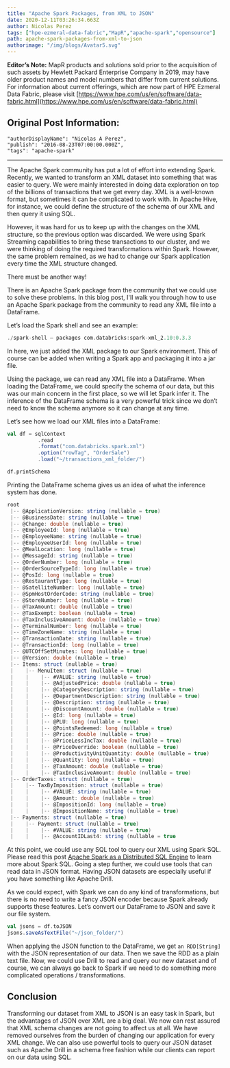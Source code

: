 ```yaml
---
title: "Apache Spark Packages, from XML to JSON"
date: 2020-12-11T03:26:34.663Z
author: Nicolas Perez 
tags: ["hpe-ezmeral-data-fabric","MapR","apache-spark","opensource"]
path: apache-spark-packages-from-xml-to-json
authorimage: "/img/blogs/Avatar5.svg"
---
```

**Editor’s Note:** MapR products and solutions sold prior to the acquisition of such assets by Hewlett Packard Enterprise Company in 2019, may have older product names and model numbers that differ from current solutions. For information about current offerings, which are now part of HPE Ezmeral Data Fabric, please visit [https://www.hpe.com/us/en/software/data-fabric.html](https://www.hpe.com/us/en/software/data-fabric.html)

## Original Post Information:

```
"authorDisplayName": "Nicolas A Perez",
"publish": "2016-08-23T07:00:00.000Z",
"tags": "apache-spark"
```
---

The Apache Spark community has put a lot of effort into extending Spark. Recently, we wanted to transform an XML dataset into something that was easier to query. We were mainly interested in doing data exploration on top of the billions of transactions that we get every day. XML is a well-known format, but sometimes it can be complicated to work with. In Apache Hive, for instance, we could define the structure of the schema of our XML and then query it using SQL.

However, it was hard for us to keep up with the changes on the XML structure, so the previous option was discarded. We were using Spark Streaming capabilities to bring these transactions to our cluster, and we were thinking of doing the required transformations within Spark. However, the same problem remained, as we had to change our Spark application every time the XML structure changed.

There must be another way!

There is an Apache Spark package from the community that we could use to solve these problems. In this blog post, I'll walk you through how to use an Apache Spark package from the community to read any XML file into a DataFrame.

Let’s load the Spark shell and see an example:

```Scala
./spark-shell — packages com.databricks:spark-xml_2.10:0.3.3
```

In here, we just added the XML package to our Spark environment. This of course can be added when writing a Spark app and packaging it into a jar file.

Using the package, we can read any XML file into a DataFrame. When loading the DataFrame, we could specify the schema of our data, but this was our main concern in the first place, so we will let Spark infer it. The inference of the DataFrame schema is a very powerful trick since we don’t need to know the schema anymore so it can change at any time.

Let’s see how we load our XML files into a DataFrame:

```Scala
val df = sqlContext
          .read
          .format("com.databricks.spark.xml")
          .option("rowTag", "OrderSale")
          .load("~/transactions_xml_folder/")

df.printSchema

```

Printing the DataFrame schema gives us an idea of what the inference system has done.

```Scala
root
 |-- @ApplicationVersion: string (nullable = true)
 |-- @BusinessDate: string (nullable = true)
 |-- @Change: double (nullable = true)
 |-- @EmployeeId: long (nullable = true)
 |-- @EmployeeName: string (nullable = true)
 |-- @EmployeeUserId: long (nullable = true)
 |-- @MealLocation: long (nullable = true)
 |-- @MessageId: string (nullable = true)
 |-- @OrderNumber: long (nullable = true)
 |-- @OrderSourceTypeId: long (nullable = true)
 |-- @PosId: long (nullable = true)
 |-- @RestaurantType: long (nullable = true)
 |-- @SatelliteNumber: long (nullable = true)
 |-- @SpmHostOrderCode: string (nullable = true)
 |-- @StoreNumber: long (nullable = true)
 |-- @TaxAmount: double (nullable = true)
 |-- @TaxExempt: boolean (nullable = true)
 |-- @TaxInclusiveAmount: double (nullable = true)
 |-- @TerminalNumber: long (nullable = true)
 |-- @TimeZoneName: string (nullable = true)
 |-- @TransactionDate: string (nullable = true)
 |-- @TransactionId: long (nullable = true)
 |-- @UTCOffSetMinutes: long (nullable = true)
 |-- @Version: double (nullable = true)
 |-- Items: struct (nullable = true)
 |    |-- MenuItem: struct (nullable = true)
 |    |    |-- #VALUE: string (nullable = true)
 |    |    |-- @AdjustedPrice: double (nullable = true)
 |    |    |-- @CategoryDescription: string (nullable = true)
 |    |    |-- @DepartmentDescription: string (nullable = true)
 |    |    |-- @Description: string (nullable = true)
 |    |    |-- @DiscountAmount: double (nullable = true)
 |    |    |-- @Id: long (nullable = true)
 |    |    |-- @PLU: long (nullable = true)
 |    |    |-- @PointsRedeemed: long (nullable = true)
 |    |    |-- @Price: double (nullable = true)
 |    |    |-- @PriceLessIncTax: double (nullable = true)
 |    |    |-- @PriceOverride: boolean (nullable = true)
 |    |    |-- @ProductivityUnitQuantity: double (nullable = true)
 |    |    |-- @Quantity: long (nullable = true)
 |    |    |-- @TaxAmount: double (nullable = true)
 |    |    |-- @TaxInclusiveAmount: double (nullable = true)
 |-- OrderTaxes: struct (nullable = true)
 |    |-- TaxByImposition: struct (nullable = true)
 |    |    |-- #VALUE: string (nullable = true)
 |    |    |-- @Amount: double (nullable = true)
 |    |    |-- @ImpositionId: long (nullable = true)
 |    |    |-- @ImpositionName: string (nullable = true)
 |-- Payments: struct (nullable = true)
 |    |-- Payment: struct (nullable = true)
 |    |    |-- #VALUE: string (nullable = true)
 |    |    |-- @AccountIDLast4: string (nullable = true 
```

At this point, we could use any SQL tool to query our XML using Spark SQL. Please read this post [Apache Spark as a Distributed SQL Engine](https://medium.com/@anicolaspp/apache-spark-as-a-distributed-sql-engine-4373e254e0f9#.w77z4ml3r) to learn more about Spark SQL. Going a step further, we could use tools that can read data in JSON format. Having JSON datasets are especially useful if you have something like Apache Drill.

As we could expect, with Spark we can do any kind of transformations, but there is no need to write a fancy JSON encoder because Spark already supports these features. Let’s convert our DataFrame to JSON and save it our file system.

```Scala
val jsons = df.toJSON
jsons.saveAsTextFile("~/json_folder/")

```

When applying the JSON function to the DataFrame, we get `an RDD[String]` with the JSON representation of our data. Then we save the RDD as a plain text file. Now, we could use Drill to read and query our new dataset and of course, we can always go back to Spark if we need to do something more complicated operations / transformations.

## Conclusion

Transforming our dataset from XML to JSON is an easy task in Spark, but the advantages of JSON over XML are a big deal. We now can rest assured that XML schema changes are not going to affect us at all. We have removed ourselves from the burden of changing our application for every XML change. We can also use powerful tools to query our JSON dataset such as Apache Drill in a schema free fashion while our clients can report on our data using SQL.
